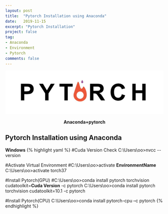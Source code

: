 ```yaml
---
layout: post
title:  "Pytorch Installation using Anaconda"
date:   2019-11-15
excerpt: "Pytorch Installation"
project: false
tag:
- Anaconda
- Environment
- Pytorch
comments: false
---
```


![Pytorch-logo](/assets/img/pytorch_logo.jpeg)
<center><b>Anaconda+pytorch</b></center>


## Pytorch Installation using Anaconda
<b>Windows</b>
{% highlight yaml %}
#Cuda Version Check
C:\Users\oo>nvcc --version

#Activate Virtual Environment
#C:\Users\oo>activate <b>EnvironmentName</b>
C:\Users\oo>activate torch37

#Install Pytorch(GPU)
#C:\Users\oo>conda install pytorch torchvision cudatoolkit=<b>Cuda Version</b> -c pytorch
C:\Users\oo>conda install pytorch torchvision cudatoolkit=10.1 -c pytorch

#Install Pytorch(CPU)
C:\Users\oo>conda install pytorch-cpu –c pytorch
{% endhighlight %}
